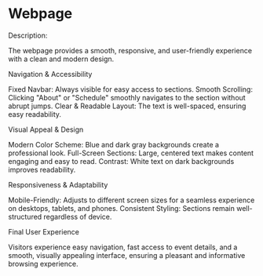 # Webpage

Description:

The webpage provides a smooth, responsive, and user-friendly experience with a clean and modern design.

Navigation & Accessibility

Fixed Navbar: Always visible for easy access to sections.
Smooth Scrolling: Clicking "About" or "Schedule" smoothly navigates to the section without abrupt jumps.
Clear & Readable Layout: The text is well-spaced, ensuring easy readability.

Visual Appeal & Design

Modern Color Scheme: Blue and dark gray backgrounds create a professional look.
Full-Screen Sections: Large, centered text makes content engaging and easy to read.
Contrast: White text on dark backgrounds improves readability.

Responsiveness & Adaptability

Mobile-Friendly: Adjusts to different screen sizes for a seamless experience on desktops, tablets, and phones.
Consistent Styling: Sections remain well-structured regardless of device.

Final User Experience

Visitors experience easy navigation, fast access to event details, and a smooth, visually appealing interface, ensuring a pleasant and informative browsing experience.
